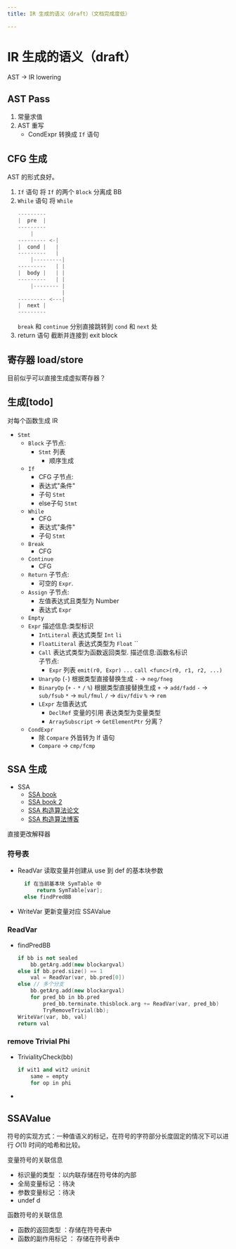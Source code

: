 ```yaml
---
title: IR 生成的语义（draft）（文档完成度低）

---
```


# IR 生成的语义（draft）

AST -> IR lowering

## AST Pass

1. 常量求值
2. AST 重写
   - CondExpr
     转换成 `If` 语句
     
## CFG 生成

AST 的形式良好。
1. `If` 语句
   将 `If` 的两个 `Block` 分离成 BB
2. `While` 语句
   将 `While`
   ```c
   ---------
   |  pre  |
   ---------
       |
   --------- <-|
   |  cond |   |
   ---------   |
       |---------|
   ---------   | |
   |  body |   | |
   ---------   | |
       |-------- |
                 |
   --------- <---|
   |  next |
   ---------
   ```
   `break` 和 `continue` 分别直接跳转到 `cond` 和 `next` 处
3. return 语句
   截断并连接到 exit block
     
## 寄存器 load/store

目前似乎可以直接生成虚拟寄存器？
     
## 生成[todo]

对每个函数生成 IR

- `Stmt`
  - `Block`
     子节点:
     - `Stmt` 列表
       - 顺序生成
  - `If`
     - CFG
     子节点:
     - 表达式"条件"
     - 子句 `Stmt`
     - else子句 `Stmt`
  - `While`
    - CFG
    - 表达式"条件"
    - 子句 `Stmt`
  - `Break`
    - CFG
  - `Continue`
    - CFG
  - `Return`
      子节点:
      - 可空的 `Expr`.
  - `Assign`
      子节点:
      - 左值表达式且类型为 Number
      - 表达式 `Expr`
  - `Empty`
  - `Expr`
      描述信息:类型标识
      - `IntLiteral` 表达式类型 `Int`
         `li `
      - `FloatLiteral` 表达式类型为 `Float`
         ``
      - `Call`
         表达式类型为函数返回类型.
         描述信息:函数名标识  
         子节点:
         - `Expr` 列表
         `emit(r0, Expr)`
         `...`
         `call <func>(r0, r1, r2, ...)`
      - `UnaryOp` (`-`) 
         根据类型直接替换生成
         `-` -> `neg/fneg`
      - `BinaryOp` (`+` `-` `*` `/` `%`)
         根据类型直接替换生成
         `+` -> `add/fadd`
         `-` -> `sub/fsub`
         `*` -> `mul/fmul`
         `/` -> `div/fdiv`
         `%` -> `rem`
      - `LExpr` 左值表达式
          - `DeclRef` 变量的引用 表达类型为变量类型
          - `ArraySubscript` -> `GetElementPtr` 分离？
  - `CondExpr` 
     - 除 `Compare` 外皆转为 If 语句
     - `Compare` -> `cmp/fcmp` 

## SSA 生成

- SSA
  - [SSA book](pfalcon.github.io/ssabook/latest/)
  - [SSA book 2](https://link.springer.com/book/10.1007/978-3-030-80515-9)
  - [SSA 构造算法论文](https://link.springer.com/content/pdf/10.1007/978-3-642-37051-9_6.pdf)
  - [SSA 构造算法博客](https://roife.github.io/posts/braun2013/)

直接更改解释器

### 符号表
- ReadVar 读取变量并创建从 use 到 def 的基本块参数
  ```cpp
    if 在当前基本块 SymTable 中
        return SymTable[var];
    else findPredBB
    ```
- WriteVar 更新变量对应 SSAValue

### ReadVar
- findPredBB
    ```cpp
    if bb is not sealed
        bb.getArg.add(new blockargval)
    else if bb.pred.size() == 1
        val = ReadVar(var, bb.pred[0])
    else // 多个分支
        bb.getArg.add(new blockargval)
        for pred_bb in bb.pred
            pred_bb.terminate.thisblock.arg += ReadVar(var, pred_bb)
            TryRemoveTrivial(bb);
    WriteVar(var, bb, val)
    return val
    ```

### remove Trivial Phi
- TrivialityCheck(bb)
  ```cpp    
  if wit1 and wit2 uninit
      same = empty
      for op in phi
  ```

- 

## SSAValue

符号的实现方式：一种值语义的标记，在符号的字符部分长度固定的情况下可以进行 $O(1)$ 时间的哈希和比较。

变量符号的关联信息

- 标识量的类型 ：以内联存储在符号体的内部
- 全局变量标记 ：待决
- 参数变量标记 ：待决
- undef d


函数符号的关联信息

- 函数的返回类型 ：存储在符号表中
- 函数的副作用标记 ： 存储在符号表中